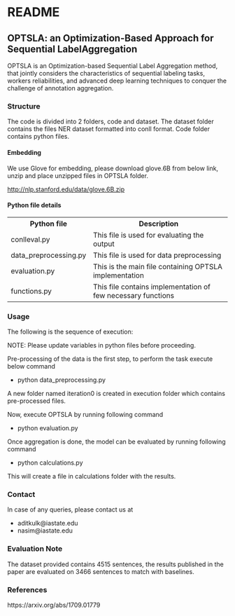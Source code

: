 <html>
<h1>README</h1>
<h2>OPTSLA: an Optimization-Based Approach for Sequential LabelAggregation </h2>
<p>OPTSLA is an Optimization-based Sequential Label Aggregation method, that jointly considers the characteristics of
 sequential labeling tasks, workers reliabilities, and advanced deep learning techniques to conquer the challenge of annotation aggregation.</p>

<h3>Structure</h3>
The code is divided into 2 folders, code and dataset. The dataset folder contains the
files NER dataset formatted into conll format. Code folder contains python files.

<h4>Embedding</h4>

We use Glove for embedding, please download glove.6B from below link, unzip and place unzipped
files in OPTSLA folder.

http://nlp.stanford.edu/data/glove.6B.zip

<h4>Python file details</h4>

 <table style="width:100%">
  <tr>
    <th>Python file</th>
    <th>Description</th>
  </tr>
  <tr>
    <td>conlleval.py</td>
    <td>This file is used for evaluating the output</td>
  </tr>
  <tr>
    <td>data_preprocessing.py</td>
    <td>This file is used for data preprocessing</td>
  </tr>
  <tr>
    <td>evaluation.py</td>
    <td>This is the main file containing OPTSLA implementation</td>
  </tr>
  <tr>
    <td>functions.py</td>
    <td>This file contains implementation of few necessary functions</td>
  </tr>
</table> 

<h3>Usage</h3>
The following is the sequence of execution:

NOTE: Please update variables in python files before proceeding.

Pre-processing of the data is the first step, to perform the task execute below command
<ul>
  <li>python data_preprocessing.py</li>
</ul> 

A new folder named iteration0 is created in execution folder which contains pre-processed files.

Now, execute OPTSLA by running following command
<ul>
  <li>python evaluation.py</li>
</ul> 

Once aggregation is done, the model can be evaluated by running following command
<ul>
  <li>python calculations.py</li>
</ul>

This will create a file in calculations folder with the results.


<h3>Contact</h3>

In case of any queries, please contact us at
<ul>
  <li>aditkulk@iastate.edu</li>
  <li>nasim@iastate.edu</li>
</ul>

<h3>Evaluation Note</h3>
The dataset provided contains 4515 sentences, the results published in the paper are evaluated on 3466 sentences to match with baselines.

<h3>References</h3>
https://arxiv.org/abs/1709.01779

</html>